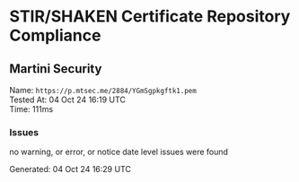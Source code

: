 # STIR/SHAKEN Certificate Repository Compliance

## Martini Security

Name: `https://p.mtsec.me/2884/YGmSgpkgftk1.pem`\
Tested At: 04 Oct 24 16:19 UTC\
Time: 111ms

### Issues

no warning, or error, or notice date level issues were found

Generated: 04 Oct 24 16:29 UTC